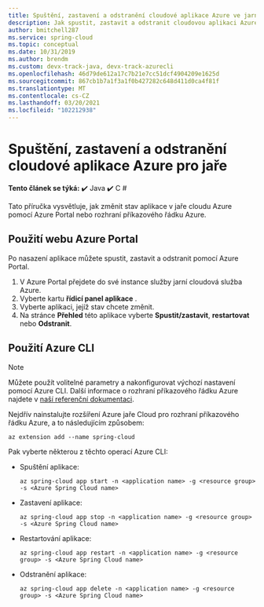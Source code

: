 ```yaml
---
title: Spuštění, zastavení a odstranění cloudové aplikace Azure ve jarním prostředí | Microsoft Docs
description: Jak spustit, zastavit a odstranit cloudovou aplikaci Azure pro jaře
author: bmitchell287
ms.service: spring-cloud
ms.topic: conceptual
ms.date: 10/31/2019
ms.author: brendm
ms.custom: devx-track-java, devx-track-azurecli
ms.openlocfilehash: 46d79de612a17c7b21e7cc51dcf4904209e1625d
ms.sourcegitcommit: 867cb1b7a1f3a1f0b427282c648d411d0ca4f81f
ms.translationtype: MT
ms.contentlocale: cs-CZ
ms.lasthandoff: 03/20/2021
ms.locfileid: "102212938"
---
```

# <a name="start-stop-and-delete-your-azure-spring-cloud-application"></a>Spuštění, zastavení a odstranění cloudové aplikace Azure pro jaře

**Tento článek se týká:** ✔️ Java ✔️ C #

Tato příručka vysvětluje, jak změnit stav aplikace v jaře cloudu Azure pomocí Azure Portal nebo rozhraní příkazového řádku Azure.

## <a name="using-the-azure-portal"></a>Použití webu Azure Portal

Po nasazení aplikace můžete spustit, zastavit a odstranit pomocí Azure Portal.

1. V Azure Portal přejdete do své instance služby jarní cloudová služba Azure.
1. Vyberte kartu **řídicí panel aplikace** .
1. Vyberte aplikaci, jejíž stav chcete změnit.
1. Na stránce **Přehled** této aplikace vyberte **Spustit/zastavit**, **restartovat** nebo **Odstranit**.

## <a name="using-the-azure-cli"></a>Použití Azure CLI

> [!NOTE]
> Můžete použít volitelné parametry a nakonfigurovat výchozí nastavení pomocí Azure CLI. Další informace o rozhraní příkazového řádku Azure najdete v [naší referenční dokumentaci](/cli/azure/ext/spring-cloud/spring-cloud).  

Nejdřív nainstalujte rozšíření Azure jaře Cloud pro rozhraní příkazového řádku Azure, a to následujícím způsobem:

```azurecli
az extension add --name spring-cloud
```

Pak vyberte některou z těchto operací Azure CLI:

* Spuštění aplikace:

    ```azurecli
    az spring-cloud app start -n <application name> -g <resource group> -s <Azure Spring Cloud name>
    ```

* Zastavení aplikace:

    ```azurecli
    az spring-cloud app stop -n <application name> -g <resource group> -s <Azure Spring Cloud name>
    ```

* Restartování aplikace:

    ```azurecli
    az spring-cloud app restart -n <application name> -g <resource group> -s <Azure Spring Cloud name>
    ```

* Odstranění aplikace:

    ```azurecli
    az spring-cloud app delete -n <application name> -g <resource group> -s <Azure Spring Cloud name>
    ```
